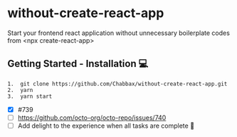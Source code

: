 # without-create-react-app
Start your frontend react application without unnecessary boilerplate codes from &lt;npx create-react-app>

## Getting Started - Installation :computer:

```
1.  git clone https://github.com/Chabbax/without-create-react-app.git
2.  yarn
3.  yarn start
```
- [x] #739
- [ ] https://github.com/octo-org/octo-repo/issues/740
- [ ] Add delight to the experience when all tasks are complete :tada:
